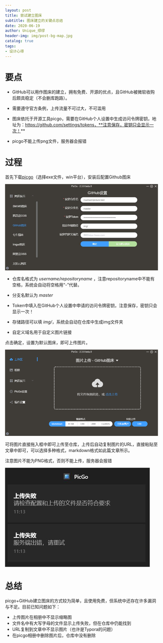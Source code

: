 ```yaml
---
layout: post
title: 尝试建立图床
subtitle: 图床建立的关键点总结
date: 2020-06-19
author: Unique_缪缪
header-img: img/post-bg-map.jpg
catalog: true
tags:
- 设计心得
---
```

# 要点
* GitHub可以用作图床的建立，拥有免费、开源的优点，且GitHub被微软收购后颇具稳定（不会删库跑路）。

* 需要遵守官方条例，上传流量不可过大，不可滥用

* 图床依托于开源工具picgo，需要在GitHub个人设置中生成访问令牌密钥，地址为：https://github.com/settings/tokens，**注意保存，密钥只会显示一次！**

* picgo不能上传png文件，服务器会报错

# 过程

首先下载[picgo](https://github.com/Molunerfinn/PicGo/releases)（选择exe文件，win平台），安装后配置Github图床

<img src="https://raw.githubusercontent.com/mumium/picture-bed/master/img/qq%E6%88%AA%E5%9B%BE20200619113426.jpg" style="zoom:67%;" />

* 仓库名格式为 *username/repositoryname* ，注意repositoryname中不能有空格，系统会自动将空格用“-”代替。
* 分支名默认为 *master*

* Token中填入在GitHub个人设置中申请的访问令牌密钥，注意保存，密钥只会显示一次！
* 存储路径可以填 *img/*，系统会自动在仓库中生成img文件夹
* 自定义域名用于自定义图片链接

点击确定，设置为默认图床，即可上传图片。

<img src="https://raw.githubusercontent.com/mumium/picture-bed/master/img/20200619110423.jpg" style="zoom:67%;" />

可将图片直接拖入框中即可上传至仓库，上传后自动复制图片的URL，直接粘贴至文章中即可，可以选择多种格式，markdown格式如此篇文章所示。

注意图片不能为PNG格式，否则不能上传，服务器会报错

![](https://raw.githubusercontent.com/mumium/picture-bed/master/img/QQ%E6%88%AA%E5%9B%BE20200619111352.jpg)


# 总结
picgo+GitHub建立图床的方式较为简单，且使用免费，但系统中还存在许多漏洞与不足。目前已知问题如下：

* 上传图片在相册中不显示缩略图
* 文件名中有大写字母的文件显示上传失败，但在仓库中仍能找到
* URL复制到文章中不显示图片（也许是Typora的问题）
* 在picgo相册中删除图片后，仓库中没有删除